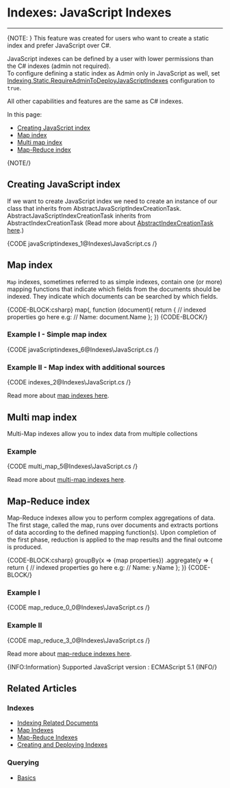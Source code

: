 # Indexes: JavaScript Indexes
---

{NOTE: }
This feature was created for users who want to create a static index and prefer JavaScript over C#.  

JavaScript indexes can be defined by a user with lower permissions than the C# indexes (admin not required).  
To configure defining a static index as Admin only in JavaScript as well, set [Indexing.Static.RequireAdminToDeployJavaScriptIndexes](../server/configuration/indexing-configuration#indexing.static.requireadmintodeployjavascriptindexes)
configuration to `true`.

All other capabilities and features are the same as C# indexes.   

In this page:

* [Creating  JavaScript index](../indexes/javascript-indexes#creating--javascript-index)
* [Map index](../indexes/javascript-indexes#map-index)
* [Multi map index](../indexes/javascript-indexes#multi-map-index)
* [Map-Reduce index](../indexes/javascript-indexes#map-reduce-index)

{NOTE/}

## Creating  JavaScript index

If we want to create JavaScript index we need to create an instance of our class that inherits 
from AbstractJavaScriptIndexCreationTask.   
AbstractJavaScriptIndexCreationTask inherits from AbstractIndexCreationTask 
(Read more about [AbstractIndexCreationTask here](../indexes/creating-and-deploying#Using-AbstractIndexCreationTask).)

{CODE javaScriptindexes_1@Indexes\JavaScript.cs /}

## Map index

`Map` indexes, sometimes referred to as simple indexes, contain one (or more) mapping functions that indicate which fields from the documents should be indexed. 
They indicate which documents can be searched by which fields.

{CODE-BLOCK:csharp}
   map(<collection-name>, function (document){
        return {
            // indexed properties go here e.g:
            // Name: document.Name
        };
    })
{CODE-BLOCK/}

### Example I - Simple map index

{CODE javaScriptindexes_6@Indexes\JavaScript.cs /}

### Example II - Map index with additional sources

{CODE indexes_2@Indexes\JavaScript.cs /}

Read more about [map indexes here](../indexes/map-indexes).

## Multi map index

Multi-Map indexes allow you to index data from multiple collections

### Example

{CODE multi_map_5@Indexes\JavaScript.cs /}

Read more about [multi-map indexes here](../indexes/map-reduce-indexes).

## Map-Reduce index
Map-Reduce indexes allow you to perform complex aggregations of data.
The first stage, called the map, runs over documents and extracts portions of data according to the defined mapping function(s).
Upon completion of the first phase, reduction is applied to the map results and the final outcome is produced.

{CODE-BLOCK:csharp}
   groupBy(x => {map properties})
        .aggregate(y => {
            return {
                // indexed properties go here e.g:
                // Name: y.Name
            };
        })
{CODE-BLOCK/}

### Example I

{CODE map_reduce_0_0@Indexes\JavaScript.cs /}

### Example II

{CODE map_reduce_3_0@Indexes\JavaScript.cs /}

Read more about [map-reduce indexes here](../indexes/map-reduce-indexes).

{INFO:Information}
Supported JavaScript version : ECMAScript 5.1
{INFO/}

## Related Articles

### Indexes

- [Indexing Related Documents](../indexes/indexing-related-documents)
- [Map Indexes](../indexes/map-indexes)
- [Map-Reduce Indexes](../indexes/map-reduce-indexes)
- [Creating and Deploying Indexes](../indexes/creating-and-deploying)

### Querying
- [Basics](../indexes/querying/basics)
